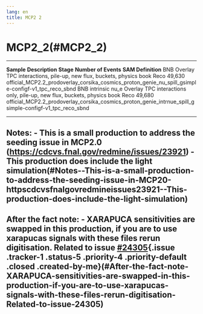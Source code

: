 ```yaml
---
lang: en
title: MCP2 2
---
```




MCP2\_2(#MCP2_2)
=================================

  ----------------------------- ----------------------------------------------------------------- ----------- ---------------------- ---------------------------------------------------------------------------------------------------------------------
  **Sample**                    **Description**                                                   **Stage**   **Number of Events**   **SAM Definition**
  BNB Overlay                   TPC interactions, pile-up, new flux, buckets, physics book        Reco        49,630                 official\_MCP2.2\_prodoverlay\_corsika\_cosmics\_proton\_genie\_nu\_spill\_gsimple-configf-v1\_tpc\_reco\_sbnd
  BNB intrinsic nu\_e Overlay   TPC interactions only, pile-up, new flux, buckets, physics book   Reco        49,680                 official\_MCP2.2\_prodoverlay\_corsika\_cosmics\_proton\_genie\_intrnue\_spill\_gsimple-configf-v1\_tpc\_reco\_sbnd
  ----------------------------- ----------------------------------------------------------------- ----------- ---------------------- ---------------------------------------------------------------------------------------------------------------------



Notes: - This is a small production to address the seeding issue in MCP2.0 (<https://cdcvs.fnal.gov/redmine/issues/23921>) - This production does include the light simulation(#Notes--This-is-a-small-production-to-address-the-seeding-issue-in-MCP20-httpscdcvsfnalgovredmineissues23921--This-production-does-include-the-light-simulation)
----------------------------------------------------------------------------------------------------------------------------------------------------------------------------------------------------------------------------------------------------------------------------------------------------------------------------------------------------------------



After the fact note: - XARAPUCA sensitivities are swapped in this production, if you are to use xarapucas signals with these files rerun digitisation. Related to issue [\#24305](/redmine/issues/24305 "Bug: Flipped XARAPUCA sensitivities (Closed)"){.issue .tracker-1 .status-5 .priority-4 .priority-default .closed .created-by-me}(#After-the-fact-note-XARAPUCA-sensitivities-are-swapped-in-this-production-if-you-are-to-use-xarapucas-signals-with-these-files-rerun-digitisation-Related-to-issue-24305)
-------------------------------------------------------------------------------------------------------------------------------------------------------------------------------------------------------------------------------------------------------------------------------------------------------------------------------------------------------------------------------------------------------------------------------------------------------------------------------------------------------------------------------------
